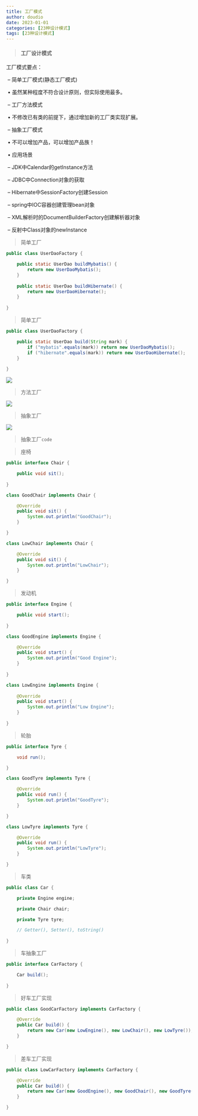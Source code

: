 ```yaml
---
title: 工厂模式
author: doudio
date: 2023-01-01
categories: [23种设计模式]
tags: [23种设计模式]
---
```


> #### 工厂设计模式

工厂模式要点：

​	– 简单工厂模式(静态工厂模式)

​		• 虽然某种程度不符合设计原则，但实际使用最多。

​	– 工厂方法模式

​		• 不修改已有类的前提下，通过增加新的工厂类实现扩展。

​	– 抽象工厂模式

​		• 不可以增加产品，可以增加产品族！

​		• 应用场景

​			– JDK中Calendar的getInstance方法

​			– JDBC中Connection对象的获取

​			– Hibernate中SessionFactory创建Session

​			– spring中IOC容器创建管理bean对象

​			– XML解析时的DocumentBuilderFactory创建解析器对象

​			– 反射中Class对象的newInstance

> 简单工厂

```java
public class UserDaoFactory {

	public static UserDao buildMybatis() {
		return new UserDaoMybatis();
	}
    
    public static UserDao buildHibernate() {
		return new UserDaoHibernate();
	}
	
}
```

> 简单工厂

```java
public class UserDaoFactory {

	public static UserDao build(String mark) {
		if ("mybatis".equals(mark)) return new UserDaoMybatis();
		if ("hibernate".equals(mark)) return new UserDaoHibernate();
	}
    
}
```

![](https://raw.githubusercontent.com/doudio/note/master/23种设计模式/img/SimplenessFactory.png)

> 方法工厂



![](https://raw.githubusercontent.com/doudio/note/master/23种设计模式/img/MethodFactory.png)

> 抽象工厂

![](https://raw.githubusercontent.com/doudio/note/master/23种设计模式/img/AbstractFactory.png)

> 抽象工厂`code`

> 座椅

```java
public interface Chair {

	public void sit();
	
}

class GoodChair implements Chair {

	@Override
	public void sit() {
		System.out.println("GoodChair");
	}

}

class LowChair implements Chair {

	@Override
	public void sit() {
		System.out.println("LowChair");
	}

}
```

> 发动机

```java
public interface Engine {

	public void start();
	
}

class GoodEngine implements Engine {

	@Override
	public void start() {
		System.out.println("Good Engine");
	}
	
}

class LowEngine implements Engine {
	
	@Override
	public void start() {
		System.out.println("Low Engine");
	}
	
}
```

> 轮胎

```java
public interface Tyre {

	void run();

}

class GoodTyre implements Tyre {

	@Override
	public void run() {
		System.out.println("GoodTyre");
	}

}

class LowTyre implements Tyre {

	@Override
	public void run() {
		System.out.println("LowTyre");
	}

}
```

> 车类

```java
public class Car {

	private Engine engine;

	private Chair chair;

	private Tyre tyre;

	// Getter(), Setter(), toString()
    
}
```

> 车抽象工厂

```java
public interface CarFactory {

	Car build();
	
}
```

> 好车工厂实现

```java
public class GoodCarFactory implements CarFactory {

	@Override
	public Car build() {
		return new Car(new LowEngine(), new LowChair(), new LowTyre());
	}

}
```

> 差车工厂实现

```java
public class LowCarFactory implements CarFactory {

	@Override
	public Car build() {
		return new Car(new GoodEngine(), new GoodChair(), new GoodTyre());
	}

}
```

